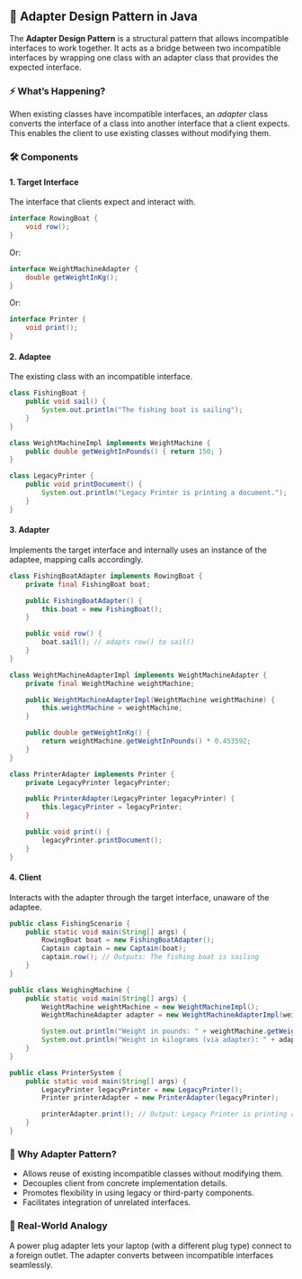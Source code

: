 ## 🔌 Adapter Design Pattern in Java

The **Adapter Design Pattern** is a structural pattern that allows incompatible interfaces to work together. It acts as a bridge between two incompatible interfaces by wrapping one class with an adapter class that provides the expected interface.

### ⚡ What’s Happening?

When existing classes have incompatible interfaces, an *adapter* class converts the interface of a class into another interface that a client expects. This enables the client to use existing classes without modifying them.

### 🛠️ Components

#### 1. Target Interface

The interface that clients expect and interact with.

```java
interface RowingBoat {
    void row();
}
```

Or:

```java
interface WeightMachineAdapter {
    double getWeightInKg();
}
```

Or:

```java
interface Printer {
    void print();
}
```

#### 2. Adaptee

The existing class with an incompatible interface.

```java
class FishingBoat {
    public void sail() {
        System.out.println("The fishing boat is sailing");
    }
}
```

```java
class WeightMachineImpl implements WeightMachine {
    public double getWeightInPounds() { return 150; }
}
```

```java
class LegacyPrinter {
    public void printDocument() {
        System.out.println("Legacy Printer is printing a document.");
    }
}
```

#### 3. Adapter

Implements the target interface and internally uses an instance of the adaptee, mapping calls accordingly.

```java
class FishingBoatAdapter implements RowingBoat {
    private final FishingBoat boat;

    public FishingBoatAdapter() {
        this.boat = new FishingBoat();
    }

    public void row() {
        boat.sail(); // adapts row() to sail()
    }
}
```

```java
class WeightMachineAdapterImpl implements WeightMachineAdapter {
    private final WeightMachine weightMachine;

    public WeightMachineAdapterImpl(WeightMachine weightMachine) {
        this.weightMachine = weightMachine;
    }

    public double getWeightInKg() {
        return weightMachine.getWeightInPounds() * 0.453592;
    }
}
```

```java
class PrinterAdapter implements Printer {
    private LegacyPrinter legacyPrinter;

    public PrinterAdapter(LegacyPrinter legacyPrinter) {
        this.legacyPrinter = legacyPrinter;
    }

    public void print() {
        legacyPrinter.printDocument();
    }
}
```

#### 4. Client

Interacts with the adapter through the target interface, unaware of the adaptee.

```java
public class FishingScenario {
    public static void main(String[] args) {
        RowingBoat boat = new FishingBoatAdapter();
        Captain captain = new Captain(boat);
        captain.row(); // Outputs: The fishing boat is sailing
    }
}
```

```java
public class WeighingMachine {
    public static void main(String[] args) {
        WeightMachine weightMachine = new WeightMachineImpl();
        WeightMachineAdapter adapter = new WeightMachineAdapterImpl(weightMachine);

        System.out.println("Weight in pounds: " + weightMachine.getWeightInPounds());
        System.out.println("Weight in kilograms (via adapter): " + adapter.getWeightInKg());
    }
}
```

```java
public class PrinterSystem {
    public static void main(String[] args) {
        LegacyPrinter legacyPrinter = new LegacyPrinter();
        Printer printerAdapter = new PrinterAdapter(legacyPrinter);

        printerAdapter.print(); // Output: Legacy Printer is printing a document.
    }
}
```

### 🌟 Why Adapter Pattern?

- Allows reuse of existing incompatible classes without modifying them.
- Decouples client from concrete implementation details.
- Promotes flexibility in using legacy or third-party components.
- Facilitates integration of unrelated interfaces.

### 🚗 Real-World Analogy

A power plug adapter lets your laptop (with a different plug type) connect to a foreign outlet. The adapter converts between incompatible interfaces seamlessly.

